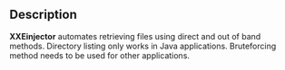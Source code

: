 ## Description

**XXEinjector** automates retrieving files using direct and out of band methods. Directory listing only works in Java applications. Bruteforcing method needs to be used for other applications.
